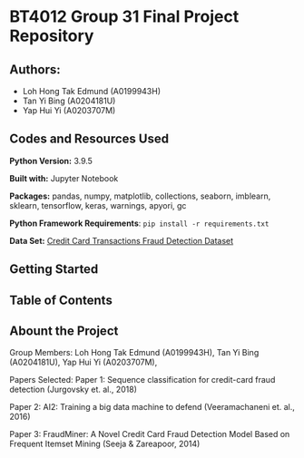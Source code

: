 # BT4012 Group 31 Final Project Repository

## Authors:
- Loh Hong Tak Edmund (A0199943H)
- Tan Yi Bing (A0204181U)
- Yap Hui Yi (A0203707M)


## Codes and Resources Used

**Python Version:** 3.9.5

**Built with:** Jupyter Notebook

**Packages:** pandas, numpy, matplotlib, collections, seaborn, imblearn, sklearn, tensorflow, keras, warnings, apyori, gc

**Python Framework Requirements**: ```pip install -r requirements.txt```

**Data Set:** [Credit Card Transactions Fraud Detection Dataset](https://www.kaggle.com/kartik2112/fraud-detection)

## Getting Started

## Table of Contents

## Abount the Project













Group Members: 
Loh Hong Tak Edmund (A0199943H),
Tan Yi Bing (A0204181U),
Yap Hui Yi (A0203707M),

Papers Selected: 
Paper 1: Sequence classification for credit-card fraud detection (Jurgovsky et. al., 2018)

Paper 2: AI2: Training a big data machine to defend (Veeramachaneni et. al., 2016)

Paper 3: FraudMiner: A Novel Credit Card Fraud Detection Model Based on Frequent Itemset Mining (Seeja & Zareapoor, 2014)
